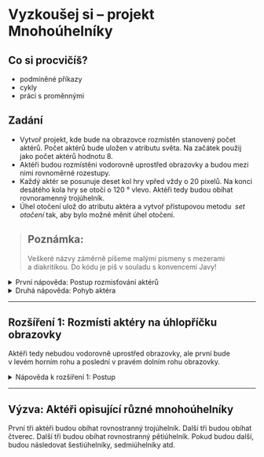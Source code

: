 # Vyzkoušej si – projekt Mnohoúhelníky

## Co si procvičíš?
 - podmíněné příkazy
 - cykly
 - práci s&nbsp;proměnnými

## Zadání
 - Vytvoř projekt, kde bude na obrazovce rozmístěn stanovený počet aktérů. Počet aktérů bude uložen v&nbsp;atributu světa. Na začátek použij jako počet aktérů hodnotu 8.
 - Aktéři budou rozmístěni vodorovně uprostřed obrazovky a&nbsp;budou mezi nimi rovnoměrné rozestupy.
- Každý aktér se posunuje deset kol hry vpřed vždy o&nbsp;20&nbsp;pixelů. Na konci desátého kola hry se otočí o&nbsp;120&nbsp;° vlevo. Aktéři tedy budou obíhat rovnoramenný trojúhelník.
- Úhel otočení ulož do atributu aktéra a&nbsp;vytvoř přístupovou metodu &nbsp;_set otočení_ tak, aby bylo možné měnit úhel otočení.

> ## Poznámka:
>
> Veškeré názvy záměrně píšeme malými písmeny s&nbsp;mezerami a&nbsp;diakritikou. Do kódu je piš v&nbsp;souladu s&nbsp;konvencemi Javy!

 
<details><summary>První nápověda: Postup rozmisťování aktérů</summary>

 - Vytvoř si proměnnou _x_, do které uložíš souřadnici X dalšího aktéra (na začátku bude její hodnota `50`).
 - Vytvoři si druhou proměnnou _odstup_, která bude udávat rozestup mezi jednotlivými aktéry. Hodnotu spočítáš tak, že od šířky obrazovky odečteš 2× 50 pixelů na okraje a&nbsp;výsledek vydělíš počtem aktérů mínus 1. Například pro 4&nbsp;aktéry to bude na obrazovce vypadat takto (znak `*` představuje aktéra):<br />
  _okraj obrazovky_| 50 px `*` odstup `*` odstup `*` odstup `*` 50 px |_okraj obrazovky_
 - Po vytvoření nového aktéra zvyš hodnotu proměnné _x_ o&nbsp;hodnotu proměnné _odstup_ a&nbsp;můžeš vytvářet dalšího aktéra.

</details>
 
<details><summary>Druhá nápověda: Pohyb aktéra</summary>

 - V&nbsp;aktérovi si vytvoř proměnnou _počet kroků_ a nastav ji na `0`.
 - Při každém volání metody `act` posuň aktéra a&nbsp;zvyš hodnotu _počet kroků_ o&nbsp;`1`.
 - Jakmile bude hodnota _počet kroků_ větší nebo rovna 10, proveď otočení aktéra a&nbsp;nastave _počet kroků_ opět na `0`.

</details>

---

## Rozšíření 1: Rozmísti aktéry na úhlopříčku obrazovky

Aktéři tedy nebudou vodorovně uprostřed obrazovky, ale první bude v&nbsp;levém horním rohu a poslední v&nbsp;pravém dolním rohu obrazovky.

<details><summary>Nápověda k rozšíření 1: Postup</summary>

 - Podle počtu aktérů spočti jejich rozestup na ose X a&nbsp;na ose Y. 
 - Vytvoř si proměnné `x` a&nbsp;`y` pro uložení polohy dalšího aktéra &mdash; na začátku budou mít souřadnice `0`, `0`.
 - Po umístění každého aktéra na obrazovku zvyš hodnotu proměnných `x` a `y` o&nbsp;spočtený rozestup.

</details>

---

## Výzva: Aktéři opisující různé mnohoúhelníky

První tři aktéři budou obíhat rovnostranný trojúhelník. Další tři budou obíhat čtverec. Další tři budou obíhat rovnostranný pětiúhelník. Pokud budou další, budou následovat šestiúhelníky, sedmiúhelníky atd.
